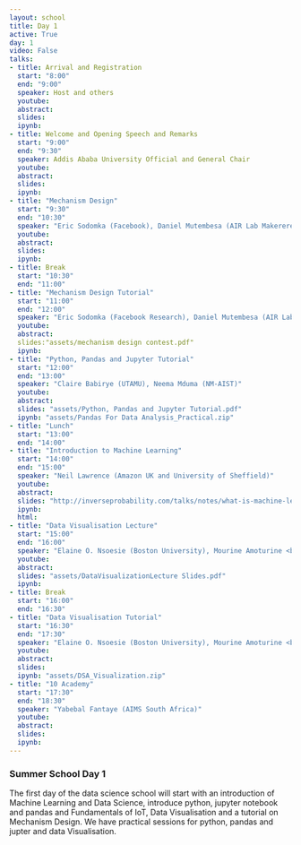 ```yaml
---
layout: school
title: Day 1
active: True
day: 1
video: False
talks:
- title: Arrival and Registration
  start: "8:00"
  end: "9:00"
  speaker: Host and others
  youtube:
  abstract:
  slides:
  ipynb:
- title: Welcome and Opening Speech and Remarks
  start: "9:00"
  end: "9:30"
  speaker: Addis Ababa University Official and General Chair 
  youtube:
  abstract:
  slides:
  ipynb:
- title: "Mechanism Design"
  start: "9:30"
  end: "10:30"
  speaker: "Eric Sodomka (Facebook), Daniel Mutembesa (AIR Lab Makerere),<br /> Emmanuel Ozi-Yusef (University of Lokoja)"
  youtube:
  abstract:
  slides: 
  ipynb:
- title: Break
  start: "10:30"
  end: "11:00"
- title: "Mechanism Design Tutorial"
  start: "11:00"
  end: "12:00"
  speaker: "Eric Sodomka (Facebook Research), Daniel Mutembesa (AIR Lab Makerere),<br />Emmanuel Ozi-Yusef (University of Lokoja)"
  youtube:
  abstract:
  slides:"assets/mechanism design contest.pdf"
  ipynb:
- title: "Python, Pandas and Jupyter Tutorial"
  start: "12:00"
  end: "13:00"
  speaker: "Claire Babirye (UTAMU), Neema Mduma (NM-AIST)"
  youtube:
  abstract:
  slides: "assets/Python, Pandas and Jupyter Tutorial.pdf"
  ipynb: "assets/Pandas For Data Analysis_Practical.zip"
- title: "Lunch"
  start: "13:00"
  end: "14:00"
- title: "Introduction to Machine Learning"
  start: "14:00"
  end: "15:00"
  speaker: "Neil Lawrence (Amazon UK and University of Sheffield)"
  youtube:
  abstract:
  slides: "http://inverseprobability.com/talks/notes/what-is-machine-learning.html"
  ipynb: 
  html: 
- title: "Data Visualisation Lecture"
  start: "15:00"
  end: "16:00"
  speaker: "Elaine O. Nsoesie (Boston University), Mourine Amoturine <br />(UN Global Pulse), Ben Akera (MAK)"
  youtube:
  abstract:
  slides: "assets/DataVisualizationLecture Slides.pdf"
  ipynb:
- title: Break
  start: "16:00"
  end: "16:30"
- title: "Data Visualisation Tutorial"
  start: "16:30"
  end: "17:30"
  speaker: "Elaine O. Nsoesie (Boston University), Mourine Amoturine <br /> (UN Global Pulse), Ben Akera (MAK)"
  youtube:
  abstract:
  slides:
  ipynb: "assets/DSA_Visualization.zip"
- title: "10 Academy"
  start: "17:30"
  end: "18:30"
  speaker: "Yabebal Fantaye (AIMS South Africa)"
  youtube:
  abstract:
  slides:
  ipynb:
---
```


<h3> Summer School Day 1 </h3>

<p>The first day of the data science school will start with an introduction of Machine Learning and Data Science, introduce python, jupyter notebook and pandas and Fundamentals of IoT, Data Visualisation and a tutorial on Mechanism Design. We have practical sessions for python, pandas and jupter and data Visualisation.</p>